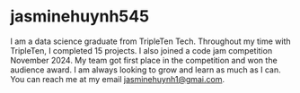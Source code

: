 # jasminehuynh545

I am a data science graduate from TripleTen Tech. Throughout my time with TripleTen, I completed 15 projects. I also joined a code jam competition November 2024. My team got first place in the competition and won the audience award. I am always looking to grow and learn as much as I can. You can reach me at my email jasminehuynh1@gmai.com. 
